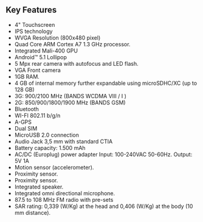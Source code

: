 ## Key Features
*	4" Touchscreen
*	IPS technology
*	WVGA Resolution (800x480 pixel)
*	Quad Core ARM Cortex A7 1.3 GHz processor.
*	Integrated Mali-400 GPU
*	Android™ 5.1 Lollipop
*	5 Mpx rear camera with autofocus and LED flash.
*	VGA Front camera
*	1GB RAM.
*	4 GB of internal memory further expandable using microSDHC/XC (up to 128 GB)
*	3G: 900/2100 MHz (BANDS WCDMA VIII / I )
*	2G: 850/900/1800/1900 MHz (BANDS GSM)
*	Bluetooth
*	WI-FI 802.11 b/g/n
*	A-GPS
*	Dual SIM
*	MicroUSB 2.0 connection
*	Audio Jack 3,5 mm with standard CTIA
*	Battery capacity: 1.500 mAh
*	AC/DC (Europlug) power adapter Input: 100-240VAC 50-60Hz. Output: 5V 1A
*	Motion sensor (accelerometer).
*	Proximity sensor.
*	Proximity sensor.
*	Integrated speaker.
*	Integrated omni directional microphone.
*	87.5 to 108 MHz FM radio with pre-sets
*	SAR rating: 0,339 (W/Kg) at the head and 0,406 (W/Kg) at the body (10 mm distance).


